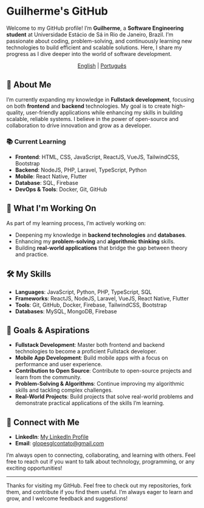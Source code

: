 # Guilherme's GitHub

Welcome to my GitHub profile! I’m **Guilherme**, a **Software Engineering student** at Universidade Estácio de Sá in Rio de Janeiro, Brazil. I’m passionate about coding, problem-solving, and continuously learning new technologies to build efficient and scalable solutions. Here, I share my progress as I dive deeper into the world of software development.

<p align="center">
    <a href="https://github.com/Nixwzy/Nixwzy/blob/main/README.md"><span>English</span></a> |
    <a href="https://github.com/Nixwzy/Nixwzy/blob/main/README_PTBR.md"><span>Português</span></a>
</p>

## 🚀 About Me

I’m currently expanding my knowledge in **Fullstack development**, focusing on both **frontend** and **backend** technologies. My goal is to create high-quality, user-friendly applications while enhancing my skills in building scalable, reliable systems. I believe in the power of open-source and collaboration to drive innovation and grow as a developer.

### 📚 Current Learning
- **Frontend**: HTML, CSS, JavaScript, ReactJS, VueJS, TailwindCSS, Bootstrap
- **Backend**: NodeJS, PHP, Laravel, TypeScript, Python
- **Mobile**: React Native, Flutter
- **Database**: SQL, Firebase
- **DevOps & Tools**: Docker, Git, GitHub

## 🌱 What I'm Working On

As part of my learning process, I’m actively working on:
- Deepening my knowledge in **backend technologies** and **databases**.
- Enhancing my **problem-solving** and **algorithmic thinking** skills.
- Building **real-world applications** that bridge the gap between theory and practice.

## 🛠️ My Skills

- **Languages**: JavaScript, Python, PHP, TypeScript, SQL 
- **Frameworks**: ReactJS, NodeJS, Laravel, VueJS, React Native, Flutter
- **Tools**: Git, GitHub, Docker, Firebase, TailwindCSS, Bootstrap
- **Databases**: MySQL, MongoDB, Firebase

## 🎯 Goals & Aspirations

- **Fullstack Development**: Master both frontend and backend technologies to become a proficient Fullstack developer.
- **Mobile App Development**: Build mobile apps with a focus on performance and user experience.
- **Contribution to Open Source**: Contribute to open-source projects and learn from the community.
- **Problem-Solving & Algorithms**: Continue improving my algorithmic skills and tackling complex challenges.
- **Real-World Projects**: Build projects that solve real-world problems and demonstrate practical applications of the skills I’m learning.

## 🔗 Connect with Me

- **LinkedIn**: [My LinkedIn Profile](https://www.linkedin.com/in/glopesgl/)
- **Email**: [glopesglcontato@gmail.com](mailto:glopesglcontato@gmail.com)

I’m always open to connecting, collaborating, and learning with others. Feel free to reach out if you want to talk about technology, programming, or any exciting opportunities!

---

Thanks for visiting my GitHub. Feel free to check out my repositories, fork them, and contribute if you find them useful. I’m always eager to learn and grow, and I welcome feedback and suggestions!
